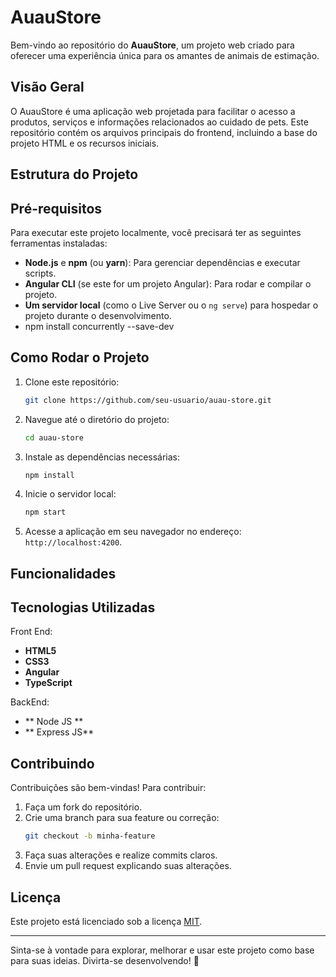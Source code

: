 # AuauStore

Bem-vindo ao repositório do **AuauStore**, um projeto web criado para oferecer uma experiência única para os amantes de animais de estimação.

## Visão Geral
O AuauStore é uma aplicação web projetada para facilitar o acesso a produtos, serviços e informações relacionados ao cuidado de pets. Este repositório contém os arquivos principais do frontend, incluindo a base do projeto HTML e os recursos iniciais.

## Estrutura do Projeto

## Pré-requisitos
Para executar este projeto localmente, você precisará ter as seguintes ferramentas instaladas:

- **Node.js** e **npm** (ou **yarn**): Para gerenciar dependências e executar scripts.
- **Angular CLI** (se este for um projeto Angular): Para rodar e compilar o projeto.
- **Um servidor local** (como o Live Server ou o `ng serve`) para hospedar o projeto durante o desenvolvimento.
- npm install concurrently --save-dev


## Como Rodar o Projeto
1. Clone este repositório:
   ```bash
   git clone https://github.com/seu-usuario/auau-store.git
   ```
2. Navegue até o diretório do projeto:
   ```bash
   cd auau-store
   ```
3. Instale as dependências necessárias:
   ```bash
   npm install
   ```
4. Inicie o servidor local:
   ```bash
   npm start
   ```
5. Acesse a aplicação em seu navegador no endereço: `http://localhost:4200`.

## Funcionalidades


## Tecnologias Utilizadas

Front End: 
- **HTML5**
- **CSS3**
- **Angular**
- **TypeScript**

BackEnd: 
- ** Node JS **
- ** Express JS**

## Contribuindo
Contribuições são bem-vindas! Para contribuir:
1. Faça um fork do repositório.
2. Crie uma branch para sua feature ou correção:
   ```bash
   git checkout -b minha-feature
   ```
3. Faça suas alterações e realize commits claros.
4. Envie um pull request explicando suas alterações.

## Licença
Este projeto está licenciado sob a licença [MIT](LICENSE).

---

Sinta-se à vontade para explorar, melhorar e usar este projeto como base para suas ideias. Divirta-se desenvolvendo! 🐾
